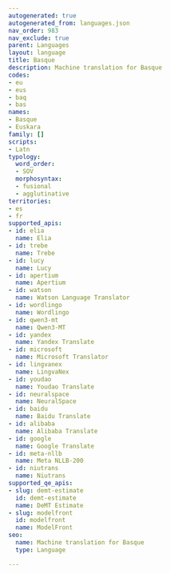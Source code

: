 ```yaml
---
autogenerated: true
autogenerated_from: languages.json
nav_order: 983
nav_exclude: true
parent: Languages
layout: language
title: Basque
description: Machine translation for Basque
codes:
- eu
- eus
- baq
- bas
names:
- Basque
- Euskara
family: []
scripts:
- Latn
typology:
  word_order:
  - SOV
  morphosyntax:
  - fusional
  - agglutinative
territories:
- es
- fr
supported_apis:
- id: elia
  name: Elia
- id: trebe
  name: Trebe
- id: lucy
  name: Lucy
- id: apertium
  name: Apertium
- id: watson
  name: Watson Language Translator
- id: wordlingo
  name: Wordlingo
- id: qwen3-mt
  name: Qwen3‑MT
- id: yandex
  name: Yandex Translate
- id: microsoft
  name: Microsoft Translator
- id: lingvanex
  name: LingvaNex
- id: youdao
  name: Youdao Translate
- id: neuralspace
  name: NeuralSpace
- id: baidu
  name: Baidu Translate
- id: alibaba
  name: Alibaba Translate
- id: google
  name: Google Translate
- id: meta-nllb
  name: Meta NLLB-200
- id: niutrans
  name: Niutrans
supported_qe_apis:
- slug: demt-estimate
  id: demt-estimate
  name: DeMT Estimate
- slug: modelfront
  id: modelfront
  name: ModelFront
seo:
  name: Machine translation for Basque
  type: Language

---
```


